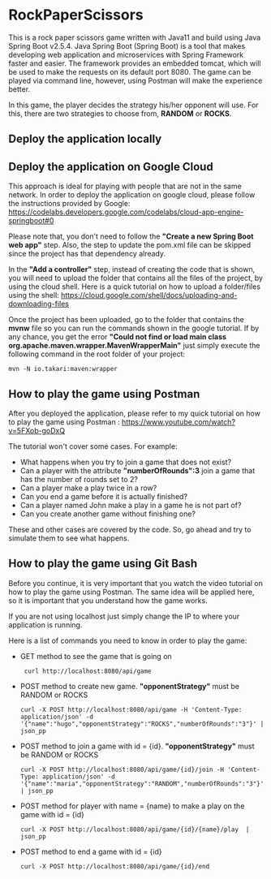 # RockPaperScissors
This is a rock paper scissors game written with Java11 and build using Java Spring Boot v2.5.4. Java Spring Boot (Spring Boot) is a tool that makes developing web application and microservices with Spring Framework faster and easier. The framework provides an embedded tomcat, which will be used to make the requests on its default port 8080. 
The game can be played via command line, however, using Postman will make the experience better.

In this game, the player decides the strategy his/her opponent will use. 
For this, there are two strategies to choose from, **RANDOM** or **ROCKS**.

## Deploy the application locally

## Deploy the application on Google Cloud
This approach is ideal for playing with people that are not in the same network.
In order to deploy the application on google cloud, please follow the instructions provided by Google: https://codelabs.developers.google.com/codelabs/cloud-app-engine-springboot#0

Please note that, you don't need to follow the **"Create a new Spring Boot web app"** step. Also, the step to update the pom.xml file can be skipped since the project has that dependency already. 

In the **"Add a controller"** step, instead of creating the code that is shown, you will need to upload the folder that contains all the files of the project, by using the cloud shell. Here is a quick tutorial on how to upload a folder/files using the shell: https://cloud.google.com/shell/docs/uploading-and-downloading-files

Once the project has been uploaded, go to the folder that contains the **mvnw** file so you can run the commands shown in the google tutorial. If by any chance, you get the error **"Could not find or load main class org.apache.maven.wrapper.MavenWrapperMain"** just simply execute the following command in the root folder of your project:
 
    mvn -N io.takari:maven:wrapper

## How to play the game using Postman
After you deployed the application, please refer to my quick tutorial on how to play the game using Postman : https://www.youtube.com/watch?v=5FXob-goDxQ

The tutorial won't cover some cases. For example: 
- What happens when you try to join a game that does not exist? 
- Can a player with the attribute **"numberOfRounds":3** join a game that has the number of rounds set to 2? 
- Can a player make a play twice in a row? 
- Can you end a game before it is actually finished?
- Can a player named John make a play in a game he is not part of?
- Can you create another game without finishing one?

These and other cases are covered by the code. So, go ahead and try to simulate them to see what happens.


## How to play the game using Git Bash
Before you continue, it is very important that you watch the video tutorial on how to play the game using Postman. The same idea will be applied here, so it is important that you understand how the game works.

If you are not using localhost just simply change the IP to where your application is running.

Here is a list of commands you need to know in order to play the game:

- GET method  to see the game that is going on
 
       curl http://localhost:8080/api/game
       
- POST method to create new game. **"opponentStrategy"** must be RANDOM or ROCKS
                                              
      curl -X POST http://localhost:8080/api/game -H 'Content-Type: application/json' -d '{"name":"hugo","opponentStrategy":"ROCKS","numberOfRounds":"3"}' | json_pp
    
- POST method to join a game with id = {id}. **"opponentStrategy"** must be RANDOM or ROCKS

      curl -X POST http://localhost:8080/api/game/{id}/join -H 'Content-Type: application/json' -d '{"name":"maria","opponentStrategy":"RANDOM","numberOfRounds":"3"}' | json_pp
      
- POST method for player with name = {name} to make a play on the game with id = {id}

      curl -X POST http://localhost:8080/api/game/{id}/{name}/play  | json_pp
      
- POST method to end a game with id = {id}

      curl -X POST http://localhost:8080/api/game/{id}/end
